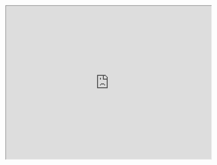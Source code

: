 <!DOCTYPE html>
<html>
<body>
  
  <iframe src="https://drive.google.com/file/d/1f3YxztfXcQjDvbBr2XKqcLr_HEyBniM3/preview" width="640" height="480" allow="autoplay"></iframe>

</body>
</html>

